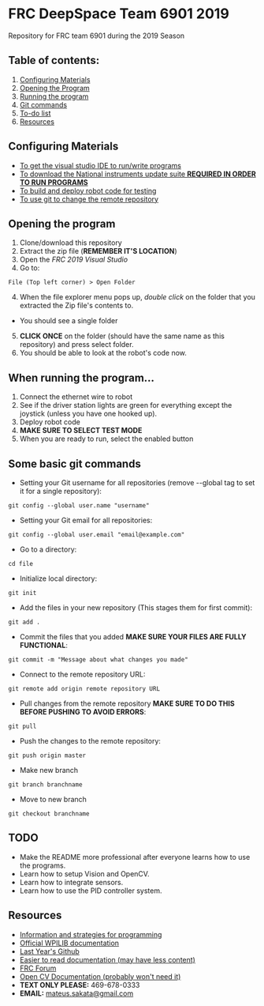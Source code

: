 # FRC DeepSpace Team 6901 2019
Repository for FRC team 6901 during the 2019 Season
## Table of contents:
1. [Configuring Materials](https://github.com/Knights-Robotics/FRC-DeepSpace--6901-2019/blob/master/README.md#configuring-materials)
2. [Opening the Program](https://github.com/Knights-Robotics/FRC-DeepSpace--6901-2019/blob/master/README.md#opening-the-program) 
3. [Running the program](https://github.com/Knights-Robotics/FRC-DeepSpace--6901-2019/blob/master/README.md#when-running-the-program)
4. [Git commands](https://github.com/Knights-Robotics/FRC-DeepSpace--6901-2019/blob/master/README.md#some-basic-git-commands)
5. [To-do list](https://github.com/Knights-Robotics/FRC-DeepSpace--6901-2019/blob/master/README.md#todo)
6. [Resources](https://github.com/Knights-Robotics/FRC-DeepSpace--6901-2019/blob/master/README.md#resources)

## Configuring Materials
* [To get the visual studio IDE to run/write programs](https://wpilib.screenstepslive.com/s/currentCS/m/java/l/1027503-installing-c-and-java-development-tools-for-frc)
* [To download the National instruments update suite **REQUIRED IN ORDER TO RUN PROGRAMS**](https://wpilib.screenstepslive.com/s/currentCS/m/java/l/1027504-installing-the-frc-update-suite-all-languages) 
* [To build and deploy robot code for testing](https://wpilib.screenstepslive.com/s/currentCS/m/java/l/1027063-building-and-deploying-to-a-roborio)
* [To use git to change the remote repository](https://git-scm.com/downloads)
## Opening the program
1. Clone/download this repository
2. Extract the zip file (**REMEMBER IT'S LOCATION**)
2. Open the *FRC 2019 Visual Studio*
3. Go to:
```
File (Top left corner) > Open Folder   
```
4. When the file explorer menu pops up, *double click* on the folder that you extracted the Zip file's contents to.
 * You should see a single folder
5. **CLICK ONCE** on the folder (should have the same name as this repository) and press select folder.
6. You should be able to look at the robot's code now.
## When running the program...
1. Connect the ethernet wire to robot
2. See if the driver station lights are green for everything except the joystick (unless you have one hooked up).
2. Deploy robot code
3. **MAKE SURE TO SELECT TEST MODE**
4. When you are ready to run, select the enabled button

## Some basic git commands

* Setting your Git username for all repositories (remove --global tag to set it for a single repository):
```
git config --global user.name "username"
```
* Setting your Git email for all repositories:
```
git config --global user.email "email@example.com"
```
* Go to a directory:
```
cd file
```
* Initialize local directory:
```
git init
```
* Add the files in your new repository (This stages them for first commit):
```
git add .
```
* Commit the files that you added **MAKE SURE YOUR FILES ARE FULLY FUNCTIONAL**:
```
git commit -m "Message about what changes you made"
```
* Connect to the remote repository URL:
```
git remote add origin remote repository URL
```
* Pull changes from the remote repository **MAKE SURE TO DO THIS BEFORE PUSHING TO AVOID ERRORS**:
```
git pull
```
* Push the changes to the remote repository: 
```
git push origin master
```
* Make new branch 
```
git branch branchname
```
* Move to new branch 
```
git checkout branchname
```

## TODO
* Make the README more professional after everyone learns how to use the programs.
* Learn how to setup Vision and OpenCV.
* Learn how to integrate sensors.
* Learn how to use the PID controller system.

## Resources

* [Information and strategies for programming](https://wpilib.screenstepslive.com/s/currentCS/m/java)
* [Official WPILIB documentation](http://first.wpi.edu/FRC/roborio/release/docs/java/)
* [Last Year's Github](https://github.com/Knights-Robotics/FRC-Programming)
* [Easier to read documentation (may have less content)](https://frc-pdr.readthedocs.io/en/latest/)
* [FRC Forum](https://www.chiefdelphi.com/c/first)
* [Open CV Documentation (probably won't need it)](https://opencv.org/)
* **TEXT ONLY PLEASE:** 469-678-0333
* **EMAIL:** mateus.sakata@gmail.com 
